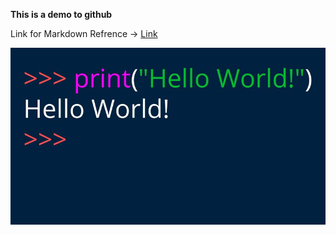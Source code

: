 **This is a demo to github**

Link for Markdown Refrence -> [Link](https://commonmark.org/help/)

![Image](shutterstock_1375463840.width-800.jpg)
